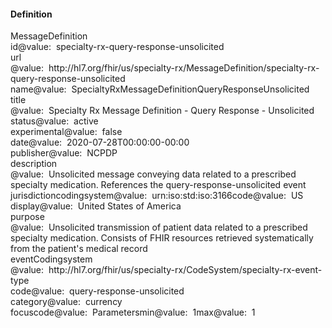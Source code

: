 <h4>Definition</h4>

<div class="fm_ex"><span class="emph0">MessageDefinition</span><br /><span style="display:inline-block"><span class="emph1">id</span><span style="display:inline-block"><span class="leastEmph fhirValue">@value</span>: &nbsp;<span class="valueEmph">specialty-rx-query-response-unsolicited</span></span></span><br><span style="display:inline-block"><span class="emph1">url</span><span style="display:inline-block"><span class="leastEmph fhirValue">@value</span>: &nbsp;<span class="valueEmph">http://hl7.org/fhir/us/specialty-rx/MessageDefinition/specialty-rx-query-response-unsolicited</span></span></span><br><span style="display:inline-block"><span class="emph1">name</span><span style="display:inline-block"><span class="leastEmph fhirValue">@value</span>: &nbsp;<span class="valueEmph">SpecialtyRxMessageDefinitionQueryResponseUnsolicited</span></span></span><br><span style="display:inline-block"><span class="emph1">title</span><span style="display:inline-block"><span class="leastEmph fhirValue">@value</span>: &nbsp;<span class="valueEmph">Specialty Rx Message Definition - Query Response - Unsolicited</span></span></span><br><span style="display:inline-block"><span class="emph1">status</span><span style="display:inline-block"><span class="leastEmph fhirValue">@value</span>: &nbsp;<span class="valueEmph">active</span></span></span><br><span style="display:inline-block"><span class="emph1">experimental</span><span style="display:inline-block"><span class="leastEmph fhirValue">@value</span>: &nbsp;<span class="valueEmph">false</span></span></span><br><span style="display:inline-block"><span class="emph1">date</span><span style="display:inline-block"><span class="leastEmph fhirValue">@value</span>: &nbsp;<span class="valueEmph">2020-07-28T00:00:00-00:00</span></span></span><br><span style="display:inline-block"><span class="emph1">publisher</span><span style="display:inline-block"><span class="leastEmph fhirValue">@value</span>: &nbsp;<span class="valueEmph">NCPDP</span></span></span><br><span style="display:inline-block"><span class="emph1">description</span><span style="display:inline-block"><span class="leastEmph fhirValue">@value</span>: &nbsp;<span class="valueEmph">Unsolicited message conveying data related to a prescribed specialty medication. References the query-response-unsolicited event</span></span></span><br><span style="display:inline-block"><span class="emph1">jurisdiction</span><span style="display:inline-block"><span class="emph2">coding</span></span></span><span style="display:inline-block"><span class="emph3">system</span><span style="display:inline-block"><span class="leastEmph fhirValue">@value</span>: &nbsp;<span class="valueEmph">urn:iso:std:iso:3166</span></span></span><span style="display:inline-block"><span class="emph3">code</span><span style="display:inline-block"><span class="leastEmph fhirValue">@value</span>: &nbsp;<span class="valueEmph">US</span></span></span><span style="display:inline-block"><span class="emph3">display</span><span style="display:inline-block"><span class="leastEmph fhirValue">@value</span>: &nbsp;<span class="boldValueEmph">United States of America</span></span></span><br><span style="display:inline-block"><span class="emph1">purpose</span><span style="display:inline-block"><span class="leastEmph fhirValue">@value</span>: &nbsp;<span class="valueEmph">Unsolicited transmission of patient data related to a prescribed specialty medication. Consists of FHIR resources retrieved systematically from the patient&#39;s medical record</span></span></span><br><span style="display:inline-block"><span class="emph1">eventCoding</span><span style="display:inline-block"><span class="emph2">system</span></span></span><span style="display:inline-block"><span class="leastEmph fhirValue">@value</span>: &nbsp;<span class="valueEmph">http://hl7.org/fhir/us/specialty-rx/CodeSystem/specialty-rx-event-type</span></span><span style="display:inline-block"><span class="emph2">code</span><span style="display:inline-block"><span class="leastEmph fhirValue">@value</span>: &nbsp;<span class="valueEmph">query-response-unsolicited</span></span></span><br><span style="display:inline-block"><span class="emph1">category</span><span style="display:inline-block"><span class="leastEmph fhirValue">@value</span>: &nbsp;<span class="valueEmph">currency</span></span></span><br><span style="display:inline-block"><span class="emph1">focus</span><span style="display:inline-block"><span class="emph2">code</span></span></span><span style="display:inline-block"><span class="leastEmph fhirValue">@value</span>: &nbsp;<span class="valueEmph">Parameters</span></span><span style="display:inline-block"><span class="emph2">min</span><span style="display:inline-block"><span class="leastEmph fhirValue">@value</span>: &nbsp;<span class="valueEmph">1</span></span></span><span style="display:inline-block"><span class="emph2">max</span><span style="display:inline-block"><span class="leastEmph fhirValue">@value</span>: &nbsp;<span class="valueEmph">1</span></span></span></div>